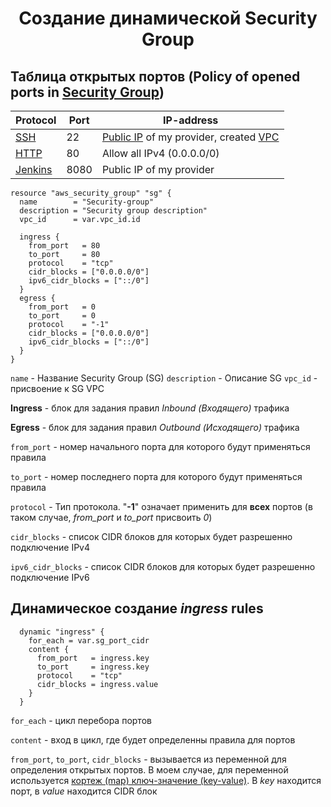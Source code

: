 # <div align="center">Создание динамической Security Group</div>

## Таблица открытых портов (Policy of opened ports in [Security Group](https://registry.terraform.io/providers/hashicorp/aws/latest/docs/resources/security_group "Security Group"))

| Protocol                                                                                                                                                                                                                                                  | Port | IP-address                                                                                                                                                                                                                                         |
| --------------------------------------------------------------------------------------------------------------------------------------------------------------------------------------------------------------------------------------------------------- | ---- | -------------------------------------------------------------------------------------------------------------------------------------------------------------------------------------------------------------------------------------------------- |
| [SSH](https://datatracker.ietf.org/doc/html/rfc4253 "SSH")                                                                                                                                                                                                | 22   | [Public IP](https://2ip.ru/ "Public IP") of my provider, created [VPC](https://github.com/OlesYudin/Terraform/blob/main/Lesson_5-Infrastructure_module/modules/vpc/variables.tf#:~:text=default%20%20%20%20%20%3D%20%22-,172.31.0.0/16,-%22 "VPC") |
| [HTTP](https://datatracker.ietf.org/doc/html/rfc2616 "HTTP")                                                                                                                                                                                              | 80   | Allow all IPv4 (0.0.0.0/0)                                                                                                                                                                                                                         |
| [Jenkins](https://www.jenkins.io/doc/book/installing/initial-settings/#:~:text=Runs%20Jenkins%20listener%20on%20port,The%20default%20is%20port%208080.&text=This%20option%20does%20not%20impact,specified%20in%20the%20global%20configuration. "Jenkins") | 8080 | Public IP of my provider                                                                                                                                                                                                                           |

```
resource "aws_security_group" "sg" {
  name        = "Security-group"
  description = "Security group description"
  vpc_id      = var.vpc_id.id

  ingress {
    from_port   = 80
    to_port     = 80
    protocol    = "tcp"
    cidr_blocks = ["0.0.0.0/0"]
    ipv6_cidr_blocks = ["::/0"]
  }
  egress {
    from_port   = 0
    to_port     = 0
    protocol    = "-1"
    cidr_blocks = ["0.0.0.0/0"]
    ipv6_cidr_blocks = ["::/0"]
  }
}
```

`name` - Название Security Group (SG)
`description` - Описание SG
`vpc_id` - присвоение к SG VPC

**Ingress** - блок для задания правил _Inbound (Входящего)_ трафика

**Egress** - блок для задания правил _Outbound (Исходящего)_ трафика

`from_port` - номер начального порта для которого будут применяться правила

`to_port` - номер последнего порта для которого будут применяться правила

`protocol` - Тип протокола. "**-1**" означает применить для **всех** портов (в таком случае, _from_port_ и _to_port_ присвоить _0_)

`cidr_blocks` - список CIDR блоков для которых будет разрешенно подключение IPv4

`ipv6_cidr_blocks` - список CIDR блоков для которых будет разрешенно подключение IPv6

## Динамическое создание _ingress_ rules

```
  dynamic "ingress" {
    for_each = var.sg_port_cidr
    content {
      from_port   = ingress.key
      to_port     = ingress.key
      protocol    = "tcp"
      cidr_blocks = ingress.value
    }
  }
```

`for_each` - цикл перебора портов

`content` - вход в цикл, где будет определенны правила для портов

`from_port`, `to_port`, `cidr_blocks` - вызывается из переменной для определения открытых портов. В моем случае, для переменной используется [кортеж (map) ключ-значение (key-value)](https://github.com/OlesYudin/Terraform/blob/main/Lesson_5-Infrastructure_module/modules/Security-group/variables.tf#:~:text=like%20key%20%2D%2D%3E%20value-,variable%20%22sg_port_cidr%22%20%7B,%7D,-%23%20VPC%20id "кортеж (map) ключ-значение (key-value)"). В _key_ находится порт, в _value_ находится CIDR блок
